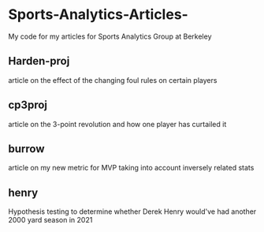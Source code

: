# Sports-Analytics-Articles-

My code for my articles for Sports Analytics Group at Berkeley

## Harden-proj
  article on the effect of the changing foul rules on certain players 
  
## cp3proj
  article on the 3-point revolution and how one player has curtailed it
  
## burrow 
  article on my new metric for MVP taking into account inversely related stats
  
## henry 
  Hypothesis testing to determine whether Derek Henry would've had another 2000 yard season in 2021
